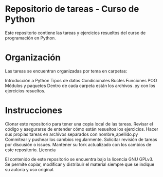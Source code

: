 # Repositorio de tareas - Curso de Python
Este repositorio contiene las tareas y ejercicios resueltos del curso de programación en Python.

# Organización
Las tareas se encuentran organizadas por tema en carpetas:

Introducción a Python
Tipos de datos
Condicionales
Bucles
Funciones
POO
Módulos y paquetes
Dentro de cada carpeta están los archivos .py con los ejercicios resueltos.

# Instrucciones
Clonar este repositorio para tener una copia local de las tareas.
Revisar el código y asegurarse de entender cómo están resueltos los ejercicios.
Hacer sus propias tareas en archivos separados con nombre_apellido.py
Commitear y pushear los cambios regularmente.
Solicitar revisión de tareas por discusión o issues.
Mantener su fork actualizado con los cambios de este repositorio.
Licencia

El contenido de este repositorio se encuentra bajo la licencia GNU GPLv3. Se permite copiar, modificar y distribuir el material siempre que se indique su autoría y uso original.

